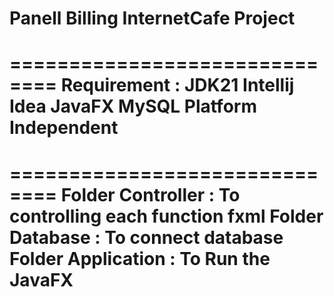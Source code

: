 # Panell Billing InternetCafe Project
==============================
Requirement :
JDK21
Intellij Idea
JavaFX
MySQL Platform Independent
============================

==============================
Folder Controller : To controlling each function fxml
Folder Database : To connect database
Folder Application : To Run the JavaFX
==============================

